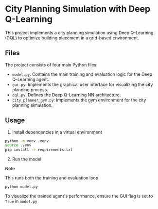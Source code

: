 # City Planning Simulation with Deep Q-Learning

This project implements a city planning simulation using Deep Q-Learning (DQL) to optimize building placement in a grid-based environment.

## Files

The project consists of four main Python files:

- `model.py`: Contains the main training and evaluation logic for the Deep Q-Learning agent.
- `gui.py`: Implements the graphical user interface for visualizing the city planning process.
- `dql.py`: Defines the Deep Q-Learning NN architecture.
- `city_planner_gym.py`: Implements the gym environment for the city planning simulation.

## Usage

1. Install dependencies in a virtual environment

```bash
python -m venv .venv
source .venv
pip install -r requirements.txt
```

2. Run the model

> [!NOTE]  
> This runs both the training and evaluation loop

```bash
python model.py
```

To visualize the trained agent's performance, ensure the GUI flag is set to `True` in `model.py`
